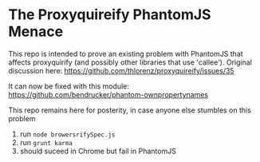 # The Proxyquireify PhantomJS Menace

This repo is intended to prove an existing problem with PhantomJS that affects proxyquirify (and possibly other libraries that use 'callee'). Original discussion here: https://github.com/thlorenz/proxyquireify/issues/35

It can now be fixed with this module: https://github.com/bendrucker/phantom-ownpropertynames

This repo remains here for posterity, in case anyone else stumbles on this problem

1. run `node browersrifySpec.js`
2. run `grunt karma`
3. should suceed in Chrome but fail in PhantomJS
